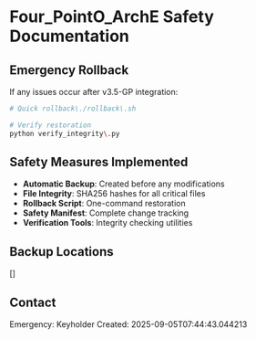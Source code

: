 # Four_PointO_ArchE Safety Documentation

## Emergency Rollback

If any issues occur after v3.5-GP integration:

```bash
# Quick rollback\./rollback\.sh

# Verify restoration
python verify_integrity\.py
```

## Safety Measures Implemented

- **Automatic Backup**: Created before any modifications
- **File Integrity**: SHA256 hashes for all critical files
- **Rollback Script**: One-command restoration
- **Safety Manifest**: Complete change tracking
- **Verification Tools**: Integrity checking utilities

## Backup Locations

[]

## Contact

Emergency: Keyholder
Created: 2025-09-05T07:44:43.044213

